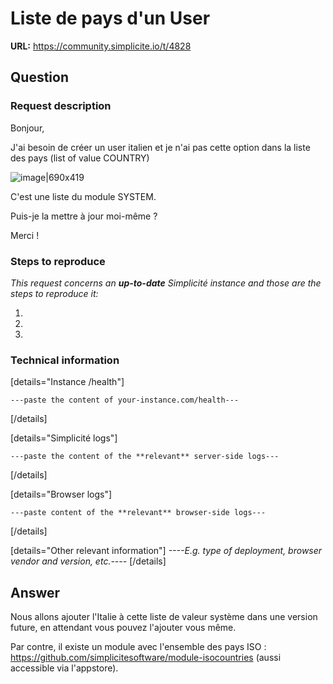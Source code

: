 # Liste de pays d'un User

**URL:** https://community.simplicite.io/t/4828

## Question
### Request description

Bonjour,

J'ai besoin de créer un user italien et je n'ai pas cette option dans la liste des pays (list of value COUNTRY)

![image|690x419](upload://8eDBIXMk7UPXXYCKplVw9QkONwv.png)


C'est une liste du module SYSTEM.

Puis-je la mettre à jour moi-même ?

Merci !

### Steps to reproduce

*This request concerns an **up-to-date** Simplicité instance
and those are the steps to reproduce it:*

1.
2.
3. 

### Technical information

[details="Instance /health"]
```text
---paste the content of your-instance.com/health---
```
[/details]

[details="Simplicité logs"]
```text
---paste the content of the **relevant** server-side logs---
```
[/details]

[details="Browser logs"]
```text
---paste content of the **relevant** browser-side logs---
```
[/details]

[details="Other relevant information"]
*----E.g. type of deployment, browser vendor and version, etc.----*
[/details]

## Answer
Nous allons ajouter l'Italie à cette liste de valeur système dans une version future, en attendant vous pouvez l'ajouter vous même.

Par contre, il existe un module avec l'ensemble des pays ISO : https://github.com/simplicitesoftware/module-isocountries (aussi accessible via l'appstore).
